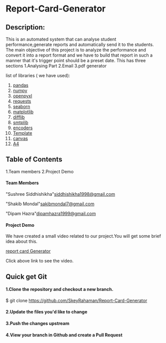 # Report-Card-Generator
## Description:
This is an automated system that can analyse student performance,generate reports and automatically send it to the students.
The main objective of this project is to analyze the performance and convert it into a report format and we have to build that report in such a manner that it's trigger point should be a preset date.
This has three sections
1.Analysing Part
2.Email
3.pdf generator

list of libraries ( we have used):
1. [pandas](https://en.wikipedia.org/wiki/Pandas_(software))
2. [numpy](https://en.wikipedia.org/wiki/NumPy)
3. [openpyxl](https://stackoverflow.com/tags/openpyxl/info)
4. [requests](https://en.wikipedia.org/wiki/Requests_(software))
5. [seaborn](https://en.wikipedia.org/wiki/Seaborn)
6. [matplotlib](https://en.wikipedia.org/wiki/Matplotlib)
7. [difflib](https://docs.python.org/3/library/difflib.html)
8. [smtplib](https://docs.python.org/3/library/smtplib.html)
9. [encoders](https://github.com/threat9/routersploit/wiki/Encoders)
10. [Template](https://www.geeksforgeeks.org/template-class-in-python/)
11. [canvas](https://www.python-course.eu/tkinter_canvas.php)
12. [A4](https://stackoverflow.com/questions/15571267/python-a4-size-for-a-plot)


## Table of Contents
1.Team members
2.Project Demo

#### Team Members
"Sushree Siddhishikha"siddhishikha1998@gmail.com

"Shakib Mondal"sakibmondal7@gmail.com

"Dipam Hazra"dipamhazra1999@gmail.com


#### Project Demo
We have created a small video related to our project.You will get some brief idea about this.


[report card Generator](https://youtu.be/LEbl6PP4ecY)


Click above link to see the video.

## Quick get Git
#### 1.Clone the repository and checkout a new branch.


$ git clone https://github.com/SkeyRahaman/Report-Card-Generator
#### 2.Update the files you'd like to change
#### 3.Push the changes upstream
#### 4.View your branch in Github and create a Pull Request


